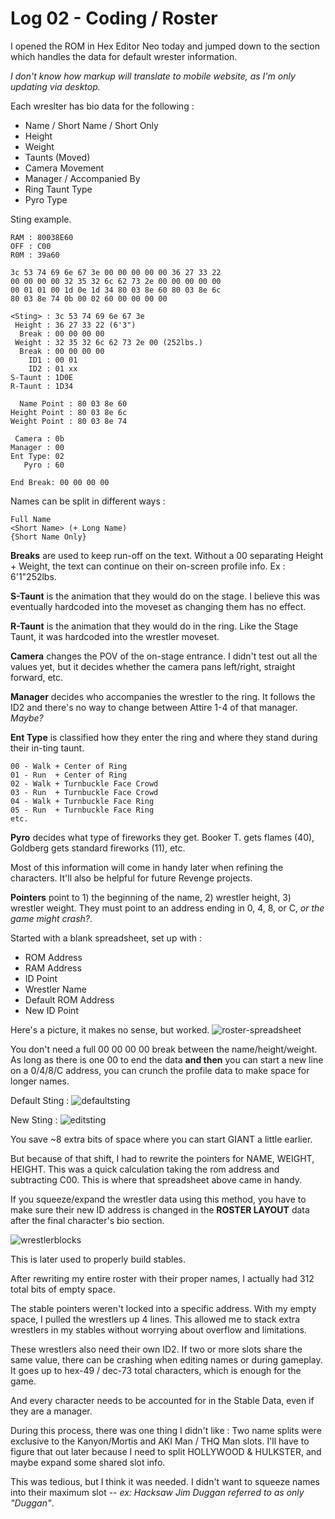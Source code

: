 # Log 02 - Coding / Roster

I opened the ROM in Hex Editor Neo today and jumped down to the section which handles the data for default wrester information.

*I don't know how markup will translate to mobile website, as I'm only updating via desktop.*

Each wreslter has bio data for the following : 
- Name / Short Name / Short Only
- Height
- Weight
- Taunts (Moved)
- Camera Movement
- Manager / Accompanied By
- Ring Taunt Type
- Pyro Type

Sting example.  
```
RAM : 80038E60
OFF : C00
R0M : 39a60
```

```
3c 53 74 69 6e 67 3e 00 00 00 00 00 36 27 33 22
00 00 00 00 32 35 32 6c 62 73 2e 00 00 00 00 00
00 01 01 00 1d 0e 1d 34 80 03 8e 60 80 03 8e 6c
80 03 8e 74 0b 00 02 60 00 00 00 00
```

```
<Sting> : 3c 53 74 69 6e 67 3e
 Height : 36 27 33 22 (6'3")
  Break : 00 00 00 00
 Weight : 32 35 32 6c 62 73 2e 00 (252lbs.)
  Break : 00 00 00 00
    ID1 : 00 01
    ID2 : 01 xx
S-Taunt : 1D0E
R-Taunt : 1D34

  Name Point : 80 03 8e 60
Height Point : 80 03 8e 6c
Weight Point : 80 03 8e 74

 Camera : 0b
Manager : 00
Ent Type: 02
   Pyro : 60

End Break: 00 00 00 00
```

Names can be split in different ways :

```
Full Name
<Short Name> (+ Long Name)
{Short Name Only}
```
**Breaks** are used to keep run-off on the text. Without a 00 separating Height + Weight, the text can continue on their on-screen profile info. Ex : 6'1"252lbs.

**S-Taunt** is the animation that they would do on the stage. I believe this was eventually hardcoded into the moveset as changing them has no effect.

**R-Taunt** is the animation that they would do in the ring. Like the Stage Taunt, it was hardcoded into the wrestler moveset. 

**Camera** changes the POV of the on-stage entrance. I didn't test out all the values yet, but it decides whether the camera pans left/right, straight forward, etc. 

**Manager** decides who accompanies the wrestler to the ring. It follows the ID2 and there's no way to change between Attire 1-4 of that manager. *Maybe?*

**Ent Type** is classified how they enter the ring and where they stand during their in-ting taunt. 

```
00 - Walk + Center of Ring
01 - Run  + Center of Ring
02 - Walk + Turnbuckle Face Crowd
03 - Run  + Turnbuckle Face Crowd
04 - Walk + Turnbuckle Face Ring
05 - Run  + Turnbuckle Face Ring
etc.
```

 **Pyro** decides what type of fireworks they get. Booker T. gets flames (40), Goldberg gets standard fireworks (11), etc. 

Most of this information will come in handy later when refining the characters. It'll also be helpful for future Revenge projects. 

**Pointers** point to 1) the beginning of the name, 2) wrestler height, 3) wrestler weight. They must point to an address ending in 0, 4, 8, or C, *or the game might crash?*. 

Started with a blank spreadsheet, set up with :
- ROM Address 
- RAM Address
- ID Point
- Wrestler Name
- Default ROM Address
- New ID Point

Here's a picture, it makes no sense, but worked.
![roster-spreadsheet](https://github.com/user-attachments/assets/96150fc3-986b-42aa-a0c7-c028538fb869)

You don't need a full 00 00 00 00 break between the name/height/weight. As long as there is one 00 to end the data **and then** you can start a new line on a 0/4/8/C address, you can crunch the profile data to make space for longer names.

Default Sting :
![defaultsting](https://github.com/user-attachments/assets/4b852180-d868-4903-a1cd-846484c0e5f5)

New Sting : 
![editsting](https://github.com/user-attachments/assets/28f024bc-5989-46b2-ab85-86cbb4bf1354)

You save ~8 extra bits of space where you can start GIANT a little earlier.

But because of that shift, I had to rewrite the pointers for NAME, WEIGHT, HEIGHT. This was a quick calculation taking the rom address and subtracting C00. This is where that spreadsheet above came in handy.

If you squeeze/expand the wrestler data using this method, you have to make sure their new ID address is changed in the **ROSTER LAYOUT** data after the final character's bio section.

![wrestlerblocks](https://github.com/user-attachments/assets/e63fa878-a754-4dd3-878f-5dcb78ed5435)

This is later used to properly build stables. 

After rewriting my entire roster with their proper names, I actually had 312 total bits of empty space.

The stable pointers weren't locked into a specific address. With my empty space, I pulled the wrestlers up 4 lines. This allowed me to stack extra wrestlers in my stables without worrying about overflow and limitations. 

These wrestlers also need their own ID2. If two or more slots share the same value, there can be crashing when editing names or during gameplay. It goes up to hex-49 / dec-73 total characters, which is enough for the game.

And every character needs to be accounted for in the Stable Data, even if they are a manager. 

During this process, there was one thing I didn't like : Two name splits were exclusive to the Kanyon/Mortis and AKI Man / THQ Man slots. I'll have to figure that out later because I need to split HOLLYWOOD & HULKSTER, and maybe expand some shared slot info.

This was tedious, but I think it was needed. I didn't want to squeeze names into their maximum slot -- *ex: Hacksaw Jim Duggan referred to as only "Duggan"*.



